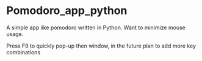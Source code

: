 # Pomodoro_app_python
A simple app like pomodoro written in Python. Want to minimize mouse usage.

Press F9 to quickly pop-up then window, in the future plan to add more key combinations
